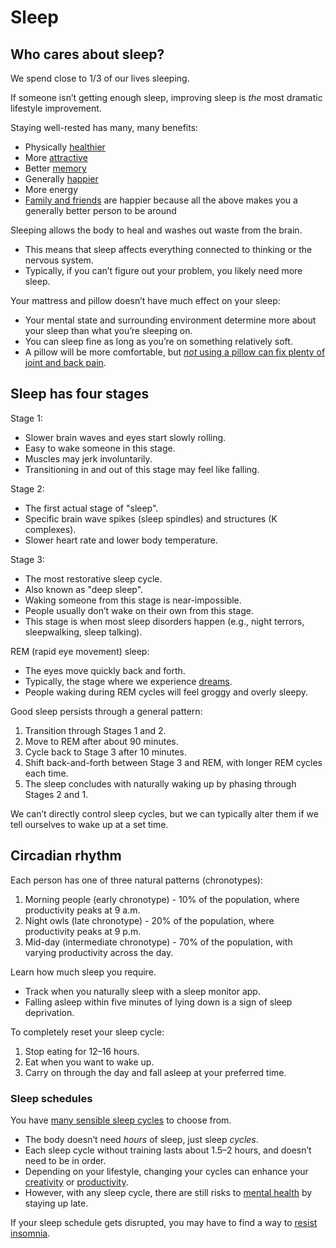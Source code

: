 
# Sleep

## Who cares about sleep?

We spend close to 1/3 of our lives sleeping.

If someone isn’t getting enough sleep, improving sleep is *the* most dramatic lifestyle improvement.

Staying well-rested has many, many benefits:

- Physically [healthier](body-4_health.md)
- More [attractive](people-2_image.md)
- Better [memory](mind-memory.md)
- Generally [happier](mind-feelings-happiness.md)
- More energy
- [Family and friends](people-4_friends.md) are happier because all the above makes you a generally better person to be around

Sleeping allows the body to heal and washes out waste from the brain.

- This means that sleep affects everything connected to thinking or the nervous system.
- Typically, if you can’t figure out your problem, you likely need more sleep.

Your mattress and pillow doesn’t have much effect on your sleep:

- Your mental state and surrounding environment determine more about your sleep than what you’re sleeping on.
- You can sleep fine as long as you’re on something relatively soft.
- A pillow will be more comfortable, but [*not* using a pillow can fix plenty of joint and back pain](https://www.ncbi.nlm.nih.gov/pmc/articles/PMC1119282/).

## Sleep has four stages

Stage 1:

- Slower brain waves and eyes start slowly rolling.
- Easy to wake someone in this stage.
- Muscles may jerk involuntarily.
- Transitioning in and out of this stage may feel like falling.

Stage 2:

- The first actual stage of "sleep".
- Specific brain wave spikes (sleep spindles) and structures (K complexes).
- Slower heart rate and lower body temperature.

Stage 3:

- The most restorative sleep cycle.
- Also known as "deep sleep".
- Waking someone from this stage is near-impossible.
- People usually don’t wake on their own from this stage.
- This stage is when most sleep disorders happen (e.g., night terrors, sleepwalking, sleep talking).

REM (rapid eye movement) sleep:

- The eyes move quickly back and forth.
- Typically, the stage where we experience [dreams](sleep-dreams.md).
- People waking during REM cycles will feel groggy and overly sleepy.

Good sleep persists through a general pattern:

1. Transition through Stages 1 and 2.
2. Move to REM after about 90 minutes.
3. Cycle back to Stage 3 after 10 minutes.
4. Shift back-and-forth between Stage 3 and REM, with longer REM cycles each time.
5. The sleep concludes with naturally waking up by phasing through Stages 2 and 1.

We can’t directly control sleep cycles, but we can typically alter them if we tell ourselves to wake up at a set time.

## Circadian rhythm

Each person has one of three natural patterns (chronotypes):

1. Morning people (early chronotype) - 10% of the population, where productivity peaks at 9 a.m.
2. Night owls (late chronotype) - 20% of the population, where productivity peaks at 9 p.m.
3. Mid-day (intermediate chronotype) - 70% of the population, with varying productivity across the day.

Learn how much sleep you require.

- Track when you naturally sleep with a sleep monitor app.
- Falling asleep within five minutes of lying down is a sign of sleep deprivation.

To completely reset your sleep cycle:

1. Stop eating for 12–16 hours.
2. Eat when you want to wake up.
3. Carry on through the day and fall asleep at your preferred time.

### Sleep schedules

You have [many sensible sleep cycles](sleep-cycles.md) to choose from.

- The body doesn’t need *hours* of sleep, just sleep *cycles*.
- Each sleep cycle without training lasts about 1.5–2 hours, and doesn’t need to be in order.
- Depending on your lifestyle, changing your cycles can enhance your [creativity](mind-creativity.md) or [productivity](success-4_routine.md).
- However, with any sleep cycle, there are still risks to [mental health](awareness.md) by staying up late.

If your sleep schedule gets disrupted, you may have to find a way to [resist insomnia](sleep-insomnia.md).

